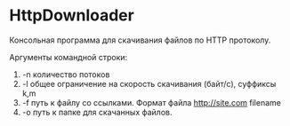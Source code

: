 # HttpDownloader
Консольная программа для скачивания файлов по HTTP протоколу.

Аргументы командной строки:

1. -n количество потоков
2. -l общее ограничение на скорость скачивания (байт/с), суффиксы k,m
3. -f путь к файлу со ссылками. Формат файла http://site.com filename
4. -o путь к папке для скачанных файлов.
